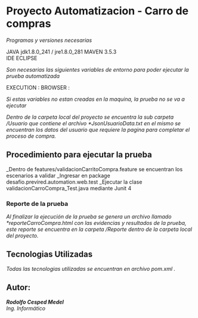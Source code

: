 # Proyecto Automatizacion - Carro de compras

_Programas y versiones necesarias_

JAVA jdk1.8.0_241 / jre1.8.0_281
MAVEN 3.5.3 	
IDE ECLIPSE 

_Son necesarias las siguientes variables de entorno para poder ejecutar la prueba automatizada_

EXECUTION   : <LOCAL>
BROWSER     : <CHROME>

_Si estas variables no estan creadas en la maquina, la prueba no se va a ejecutar_

_Dentro de la carpeta local del proyecto se encuentra la sub carpeta /Usuario que contiene el archivo *JsonUsuarioData.txt
en el mismo se encuentran los datos del usuario que requiere la pagina para completar el proceso de compra._

## Procedimiento para ejecutar la prueba

_Dentro de features/validacionCarritoCompra.feature se encuentran los escenarios a validar
_Ingresar en package desafio.previred.automation.web.test
_Ejecutar la clase validacionCarroCompra_Test.java mediante Junit 4


### Reporte de la prueba 

_Al finalizar la ejecución de la prueba se genera un archivo llamado *reporteCarroCompra.html con las evidencias y resultados de la prueba,
 este reporte se encuentra en la carpeta /Reporte dentro de la carpeta local del proyecto._


## Tecnologias Utilizadas

_Todas las tecnologias utilizadas se encuentran en archivo pom.xml ._


## Autor:

***Rodolfo Cesped Medel***   
*Ing. Informático*
